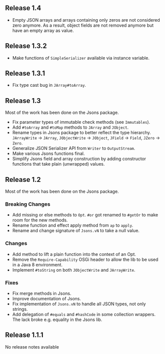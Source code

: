 Release 1.4
-----------

- Empty JSON arrays and arrays containing only zeros are not considered zero anymore.
  As a result, object fields are not removed anymore but have an empty array as value.

Release 1.3.2
-------------

- Make functions of `SimpleSerializer` available via instance variable.

Release 1.3.1
-------------

- Fix type cast bug in `JArray#toArray`.

Release 1.3
-----------

Most of the work has been done on the Jsons package.

- Fix parameter types of immutable check methods (see `Immutables`).
- Add `#toArray` and `#toMap` methods to `JArray` and `JObject`. 
- Rename types in Jsons package to better reflect the type hierarchy. `JArrayWrite` -> `JArray`, `JObjectWrite` -> `JObject`, `JField` -> `Field`, `JZero` -> `Zero`.
- Generalize JSON Serializer API from `Writer` to `OutputStream`.
- Make various Jsons functions final.
- Simplify Jsons field and array construction by adding constructor functions that take plain (unwrapped) values.


Release 1.2
-----------

Most of the work has been done on the Jsons package.

### Breaking Changes

- Add missing or else methods to `Opt`.
  `#or` got renamed to `#getOr` to make room for the new methods.
- Rename function and effect apply method from `ap` to `apply`.
- Rename and change signature of `Jsons.vN` to take a null value.
     
### Changes

- Add method to lift a plain function into the context of an Opt.
- Remove the `Require-Capability` OSGi header to allow the lib to be used in a Java 8 environment.
- Implement `#toString` on both `JObjectWrite` and `JArrayWrite`.

### Fixes
     
- Fix merge methods in Jsons.
- Improve documentation of Jsons.
- Fix implementation of `Jsons.vN` to handle all JSON types, not only strings.
- Add delegation of `#equals` and `#hashCode` in some collection wrappers.
  The lack broke e.g. equality in the Jsons lib.  
   

Release 1.1.1
-------------

No release notes available




